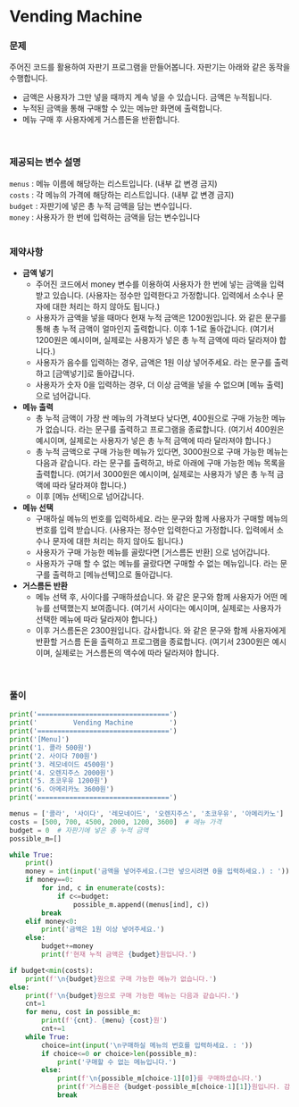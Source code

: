 # Vending Machine
### 문제

주어진 코드를 활용하여 자판기 프로그램을 만들어봅니다. 자판기는 아래와 같은 동작을 수행합니다.

- 금액은 사용자가 그만 넣을 때까지 계속 넣을 수 있습니다. 금액은 누적됩니다.
- 누적된 금액을 통해 구매할 수 있는 메뉴만 화면에 출력합니다.
- 메뉴 구매 후 사용자에게 거스름돈을 반환합니다.

</br>

### 제공되는 변수 설명

`menus` : 메뉴 이름에 해당하는 리스트입니다. (내부 값 변경 금지)</br>
`costs` : 각 메뉴의 가격에 해당하는 리스트입니다. (내부 값 변경 금지)</br>
`budget` : 자판기에 넣은 총 누적 금액을 담는 변수입니다.</br>
`money` : 사용자가 한 번에 입력하는 금액을 담는 변수입니다</br>
</br>

### 제약사항

- **금액 넣기**
    - 주어진 코드에서 money 변수를 이용하여 사용자가 한 번에 넣는 금액을 입력받고 있습니다.
    (사용자는 정수만 입력한다고 가정합니다. 입력에서 소수나 문자에 대한 처리는 하지 않아도 됩니다.)
    - 사용자가 금액을 넣을 때마다 현재 누적 금액은 1200원입니다. 와 같은 문구를 통해 총 누적
    금액이 얼마인지 출력합니다. 이후 1-1로 돌아갑니다. (여기서 1200원은 예시이며, 실제로는 사용자가 넣은 총 누적 금액에 따라 달라져야 합니다.)
    - 사용자가 음수를 입력하는 경우, 금액은 1원 이상 넣어주세요. 라는 문구를 출력하고 [금액넣기]로 돌아갑니다.
    - 사용자가 숫자 0을 입력하는 경우, 더 이상 금액을 넣을 수 없으며 [메뉴 출력] 으로 넘어갑니다.
- **메뉴 출력**
    - 총 누적 금액이 가장 싼 메뉴의 가격보다 낮다면, 400원으로 구매 가능한 메뉴가 없습니다. 라는 문구를 출력하고 프로그램을 종료합니다. (여기서 400원은 예시이며, 실제로는 사용자가 넣은 총 누적 금액에 따라 달라져야 합니다.)
    - 총 누적 금액으로 구매 가능한 메뉴가 있다면, 3000원으로 구매 가능한 메뉴는 다음과 같습니다. 라는 문구를 출력하고, 바로 아래에 구매 가능한 메뉴 목록을 출력합니다. (여기서 3000원은 예시이며, 실제로는 사용자가 넣은 총 누적 금액에 따라 달라져야 합니다.)
    - 이후 [메뉴 선택]으로 넘어갑니다.
- **메뉴 선택**
    - 구매하실 메뉴의 번호를 입력하세요. 라는 문구와 함께 사용자가 구매할 메뉴의 번호를 입력
    받습니다. (사용자는 정수만 입력한다고 가정합니다. 입력에서 소수나 문자에 대한 처리는 하지 않아도 됩니다.)
    - 사용자가 구매 가능한 메뉴를 골랐다면 [거스름돈 반환] 으로 넘어갑니다.
    - 사용자가 구매 할 수 없는 메뉴를 골랐다면 구매할 수 없는 메뉴입니다. 라는 문구를 출력하고 [메뉴선택]으로 돌아갑니다.
- **거스름돈 반환**
    - 메뉴 선택 후, 사이다를 구매하셨습니다. 와 같은 문구와 함께 사용자가 어떤 메뉴를 선택했는지 보여줍니다. (여기서 사이다는 예시이며, 실제로는 사용자가 선택한 메뉴에 따라 달라져야 합니다.)
    - 이후 거스름돈은 2300원입니다. 감사합니다. 와 같은 문구와 함께 사용자에게 반환할 거스름
    돈을 출력하고 프로그램을 종료합니다. (여기서 2300원은 예시이며, 실제로는 거스름돈의 액수에 따라 달라져야 합니다.

</br>

### 풀이

```python
print('=================================')
print('         Vending Machine         ')
print('=================================')
print('[Menu]')
print('1. 콜라 500원')
print('2. 사이다 700원')
print('3. 레모네이드 4500원')
print('4. 오렌지주스 2000원')
print('5. 초코우유 1200원')
print('6. 아메리카노 3600원')
print('=================================')

menus = ['콜라', '사이다', '레모네이드', '오렌지주스', '초코우유', '아메리카노']  # 메뉴 이름
costs = [500, 700, 4500, 2000, 1200, 3600]  # 메뉴 가격
budget = 0  # 자판기에 넣은 총 누적 금액
possible_m=[]

while True:
    print()
    money = int(input('금액을 넣어주세요.(그만 넣으시려면 0을 입력하세요.) : '))
    if money==0:
        for ind, c in enumerate(costs):
            if c<=budget:
                possible_m.append((menus[ind], c))
        break
    elif money<0:
        print('금액은 1원 이상 넣어주세요.')
    else:
        budget+=money
        print(f'현재 누적 금액은 {budget}원입니다.')

if budget<min(costs):
    print(f'\n{budget}원으로 구매 가능한 메뉴가 없습니다.')
else:
    print(f'\n{budget}원으로 구매 가능한 메뉴는 다음과 같습니다.')
    cnt=1
    for menu, cost in possible_m:
        print(f'{cnt}. {menu} {cost}원')
        cnt+=1
    while True:
        choice=int(input('\n구매하실 메뉴의 번호를 입력하세요. : '))
        if choice<=0 or choice>len(possible_m):
            print('구매할 수 없는 메뉴입니다.')
        else:
            print(f'\n{possible_m[choice-1][0]}를 구매하셨습니다.')
            print(f'거스름돈은 {budget-possible_m[choice-1][1]}원입니다. 감사합니다.')
            break
```